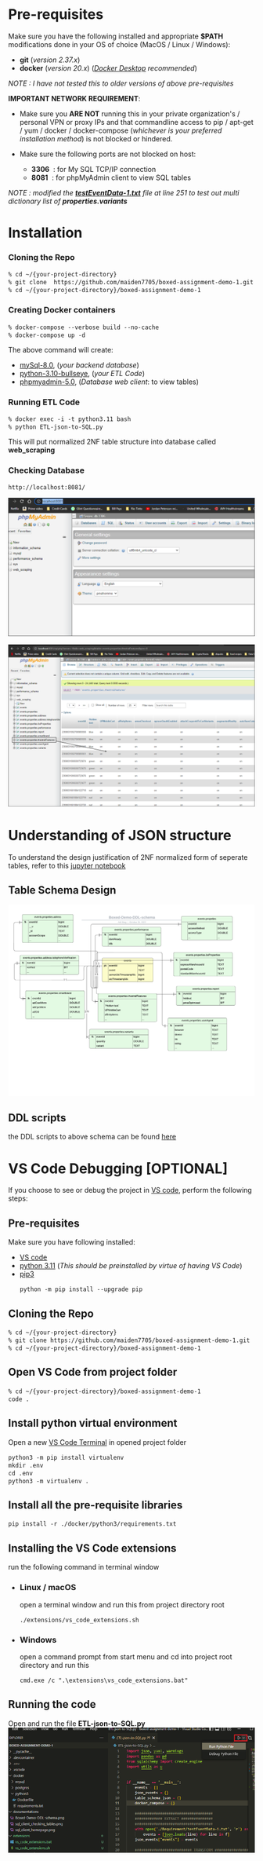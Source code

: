# Pre-requisites
Make sure you have the following installed and appropriate **$PATH** modifications done in your OS of choice (MacOS / Linux / Windows):

* **git** (_version 2.37.x_)
* **docker** (_version 20.x_) (_[Docker Desktop](https://www.docker.com/products/docker-desktop/) recommended_)

_NOTE : I have not tested this to older versions of above pre-requisites_

__IMPORTANT NETWORK REQUIREMENT__: 
* Make sure you **ARE NOT** running this in your private organization's / personal VPN or proxy IPs and that commandline access to pip / apt-get / yum / docker / docker-compose (*whichever is your preferred installation method*) is not blocked or hindered.  

* Make sure the following ports are not blocked on host:
    * **3306**&nbsp;&nbsp;: for My SQL TCP/IP connection
    * **8081**&nbsp;&nbsp;: for phpMyAdmin client to view SQL tables

_NOTE : modified the **[testEventData-1.txt](Requirement/testEventData-1.txt)** file at line 251 to test out multi dictionary list of **properties.variants**_
# Installation
### Cloning the Repo
    % cd ~/{your-project-directory}
    % git clone  https://github.com/maiden7705/boxed-assignment-demo-1.git
    % cd ~/{your-project-directory}/boxed-assignment-demo-1
### Creating Docker containers
    % docker-compose --verbose build --no-cache
    % docker-compose up -d
The above command will create:
* [mySql-8.0](https://hub.docker.com/_/mysql), (_your backend database_)
* [python-3.10-bullseye](https://hub.docker.com/_/python), (_your ETL Code_)
* [phpmyadmin-5.0](https://hub.docker.com/_/phpmyadmin), (_Database web client_: to view tables)
### Running ETL Code
    % docker exec -i -t python3.11 bash
    % python ETL-json-to-SQL.py
This will put normalized 2NF table structure into database called **web_scraping**
### Checking Database
    http://localhost:8081/

![sql client homepage](/documentations/sql_client_homepage.png)


![sql client tables](/documentations/sql_client_checking_tables.png)

# Understanding of JSON structure
To understand the design justification of 2NF normalized form of seperate tables, refer to this [jupyter notebook](/Requirement/understanding_json_structure.ipynb)

## Table Schema Design

![Schema Design](/documentations/Boxed-Demo-DDL-schema.png)

## DDL scripts
the DDL scripts to above schema can be found [here](DDL_scripts.sql)

# VS Code Debugging [OPTIONAL]
If you choose to see or debug the project in [VS code](https://code.visualstudio.com/), perform the following steps:

## Pre-requisites
Make sure you have following installed:  

* [VS code](https://code.visualstudio.com/)
* [python 3.11](https://www.python.org/downloads/) (_This should be preinstalled by virtue of having VS Code_)
* [pip3](https://pypi.org/project/pip/)
    ```console
    python -m pip install --upgrade pip
    ```
## Cloning the Repo
    % cd ~/{your-project-directory}
    % git clone https://github.com/maiden7705/boxed-assignment-demo-1.git
    % cd ~/{your-project-directory}/boxed-assignment-demo-1

## Open VS Code from project folder

    % cd ~/{your-project-directory}/boxed-assignment-demo-1
    code .

## Install python virtual environment
Open a new [VS Code Terminal](https://code.visualstudio.com/docs/terminal/basics) in opened project folder

    python3 -m pip install virtualenv
    mkdir .env
    cd .env
    python3 -m virtualenv .
## Install all the pre-requisite libraries
    pip install -r ./docker/python3/requirements.txt

## Installing the VS Code extensions
run the following command in terminal window
* ### Linux / macOS

    open a terminal window and run this from project directory root
    ```console
    ./extensions/vs_code_extensions.sh
    ```
* ### Windows
    
    open a command prompt from start menu and cd into project root directory and run this
    ```console
    cmd.exe /c ".\extensions\vs_code_extensions.bat"
    ```

## Running the code
Open and run the file **ETL-json-to-SQL.py**
![Run the scripot](/documentations/running_the_Script.png)